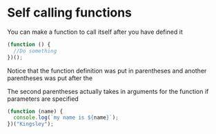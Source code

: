 <!-- @format -->

# Self calling functions

You can make a function to call itself after you have defined it

```js
(function () {
  //Do something
})();
```

Notice that the function definition was put in parentheses and another parentheses was put after the

The second parentheses actually takes in arguments for the function if parameters are specified

```js
(function (name) {
  console.log(`my name is ${name}`);
})("Kingsley");
```
